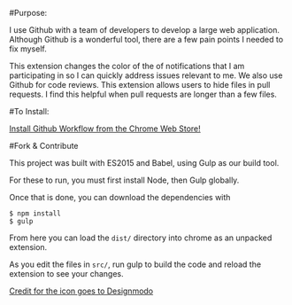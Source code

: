 #Purpose:

I use Github with a team of developers to develop a large web application. Although Github is a wonderful tool, there are a few pain points I needed to fix myself.

This extension changes the color of the of notifications that I am participating in so I can quickly address issues relevant to me.
We also use Github for code reviews. This extension allows users to hide files in pull requests. I find this helpful when pull requests are longer than a few files.

#To Install:

[Install Github Workflow from the Chrome Web Store!](http://bit.ly/1MKUxmg)

#Fork & Contribute

This project was built with ES2015 and Babel, using Gulp as our build tool.

For these to run, you must first install Node, then Gulp globally.

Once that is done, you can download the dependencies with

```shell
$ npm install
$ gulp
```

From here you can load the `dist/` directory into chrome as an unpacked extension.

As you edit the files in `src/`, run gulp to build the code and reload the extension to see your changes.

[Credit for the icon goes to Designmodo](https://www.iconfinder.com/icons/103184/check_checkmark_ok_yes_icon)

